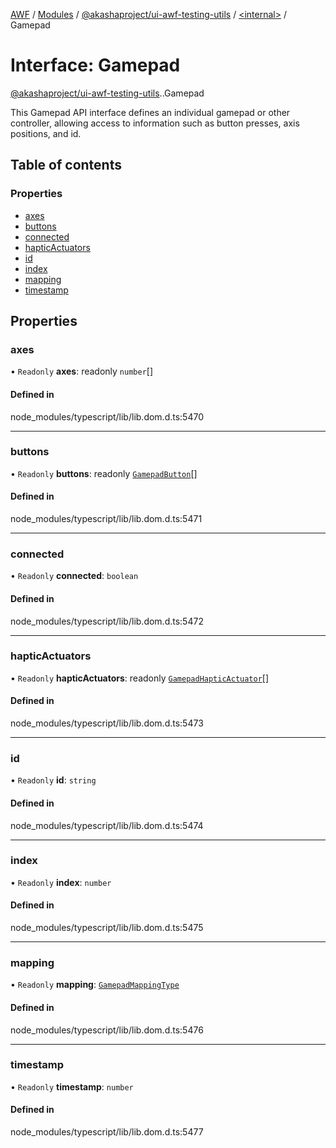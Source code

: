 [AWF](../README.md) / [Modules](../modules.md) / [@akashaproject/ui-awf-testing-utils](../modules/akashaproject_ui_awf_testing_utils.md) / [<internal\>](../modules/akashaproject_ui_awf_testing_utils._internal_.md) / Gamepad

# Interface: Gamepad

[@akashaproject/ui-awf-testing-utils](../modules/akashaproject_ui_awf_testing_utils.md).[<internal>](../modules/akashaproject_ui_awf_testing_utils._internal_.md).Gamepad

This Gamepad API interface defines an individual gamepad or other controller, allowing access to information such as button presses, axis positions, and id.

## Table of contents

### Properties

- [axes](akashaproject_ui_awf_testing_utils._internal_.Gamepad.md#axes)
- [buttons](akashaproject_ui_awf_testing_utils._internal_.Gamepad.md#buttons)
- [connected](akashaproject_ui_awf_testing_utils._internal_.Gamepad.md#connected)
- [hapticActuators](akashaproject_ui_awf_testing_utils._internal_.Gamepad.md#hapticactuators)
- [id](akashaproject_ui_awf_testing_utils._internal_.Gamepad.md#id)
- [index](akashaproject_ui_awf_testing_utils._internal_.Gamepad.md#index)
- [mapping](akashaproject_ui_awf_testing_utils._internal_.Gamepad.md#mapping)
- [timestamp](akashaproject_ui_awf_testing_utils._internal_.Gamepad.md#timestamp)

## Properties

### axes

• `Readonly` **axes**: readonly `number`[]

#### Defined in

node_modules/typescript/lib/lib.dom.d.ts:5470

___

### buttons

• `Readonly` **buttons**: readonly [`GamepadButton`](../modules/akashaproject_ui_awf_testing_utils._internal_.md#gamepadbutton)[]

#### Defined in

node_modules/typescript/lib/lib.dom.d.ts:5471

___

### connected

• `Readonly` **connected**: `boolean`

#### Defined in

node_modules/typescript/lib/lib.dom.d.ts:5472

___

### hapticActuators

• `Readonly` **hapticActuators**: readonly [`GamepadHapticActuator`](../modules/akashaproject_ui_awf_testing_utils._internal_.md#gamepadhapticactuator)[]

#### Defined in

node_modules/typescript/lib/lib.dom.d.ts:5473

___

### id

• `Readonly` **id**: `string`

#### Defined in

node_modules/typescript/lib/lib.dom.d.ts:5474

___

### index

• `Readonly` **index**: `number`

#### Defined in

node_modules/typescript/lib/lib.dom.d.ts:5475

___

### mapping

• `Readonly` **mapping**: [`GamepadMappingType`](../modules/akashaproject_ui_awf_testing_utils._internal_.md#gamepadmappingtype)

#### Defined in

node_modules/typescript/lib/lib.dom.d.ts:5476

___

### timestamp

• `Readonly` **timestamp**: `number`

#### Defined in

node_modules/typescript/lib/lib.dom.d.ts:5477
